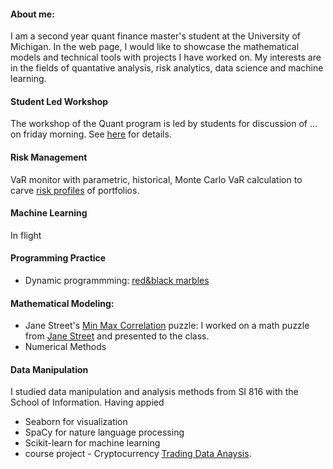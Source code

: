 #### About me:

I am a second year quant finance master's student at the University of Michigan. In the web page, I would like to showcase the mathematical models and technical tools with projects I have worked on. My interests are in the fields of quantative analysis, risk analytics, data science and machine learning.

#### Student Led Workshop
The workshop of the Quant program is led by students for discussion of ... on friday morning. See [here](https://github.com/dlu-umich/dlu-umich.github.io/blob/master/friday-workshop/index.html) for details. 

#### Risk Management
VaR monitor with parametric, historical, Monte Carlo VaR calculation to carve [risk profiles](https://github.com/dlu-umich/RiskApp) of portfolios.

#### Machine Learning
In flight

#### Programming Practice
- Dynamic programmming: [red&black marbles](https://github.com/dlu-umich/Quant-Lab)

#### Mathematical Modeling:
 - Jane Street's [Min Max Correlation](https://pbenson.github.io/quant-projects/JaneStreetCorrelationProblem.JPG) puzzle:
 I worked on a math puzzle from [Jane Street](https://www.janestreet.com/puzzles/) and presented to the class.
 - Numerical Methods

#### Data Manipulation
I studied data manipulation and analysis methods from SI 816 with the School of Information. Having appied 
- Seaborn for visualization
- SpaCy for nature language processing
- Scikit-learn for machine learning
- course project - Cryptocurrency [Trading Data Anaysis](https://github.com/dlu-umich/Data-Manipulation-and-Analysis).

 

